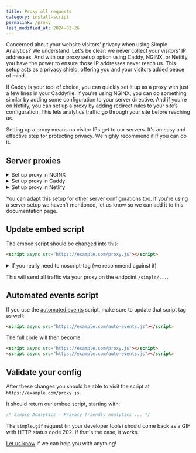 ```yaml
---
title: Proxy all requests
category: install-script
permalink: /proxy
last_modified_at: 2024-02-26
---
```


Concerned about your website visitors' privacy when using Simple Analytics? We understand. Let's be clear: we never collect your visitors' IP addresses. And with our proxy setup option using Caddy, NGINX, or Netlify, you have the power to ensure those IP addresses never reach us. This setup acts as a privacy shield, offering you and your visitors added peace of mind.

If Caddy is your tool of choice, you can quickly set it up as a proxy with just a few lines in your Caddyfile. If you're using NGINX, you can do something similar by adding some configuration to your server directive. And if you're on Netlify, you can set up a proxy by adding redirect rules to your site’s configuration. This lets analytics traffic go through your site before reaching us.

Setting up a proxy means no visitor IPs get to our servers. It's an easy and effective step for protecting privacy. We highly recommend it if you can do it.

## Server proxies

<details markdown="1">
  <summary>Set up proxy in NGINX</summary>

> Trailing slashed are very important here. Keep them as they are in this example.

```
location /simple/ {
  proxy_set_header  X-Forwarded-Proto $scheme;
  proxy_set_header  X-Forwarded-Proto-Version $http2;
  proxy_set_header  Host $http_host;
  proxy_set_header  X-NginX-Proxy true;
  proxy_set_header  Connection "";
  proxy_pass_request_headers on;
  proxy_pass https://queue.simpleanalyticscdn.com/;
}

location = /proxy.js {
  expires 7d;
  add_header Strict-Transport-Security "max-age=31536000; includeSubDomains" always;
  proxy_pass https://simpleanalyticsexternal.com/proxy.js?hostname=example.com&path=/simple;
}

location = /auto-events.js {
  expires 7d;
  add_header Strict-Transport-Security "max-age=31536000; includeSubDomains" always;
  proxy_pass https://scripts.simpleanalyticscdn.com/auto-events.js;
}
```

Change `example.com` to the domain you run the proxy on. This can be the same domain as your own website is hosted on.

> You can change the path that you proxy from (`/simple/`) to something else. Make sure to also update that in the second `proxy_pass` (`&path=/simple`).

Reload your NGINX config with `sudo nginx -t && sudo nginx -s reload`. 

</details>

<details markdown="1">
  <summary>Set up proxy in Caddy</summary>
  
```
example.com {
  handle /simple/* {
    uri strip_prefix /simple
    reverse_proxy https://queue.simpleanalyticscdn.com {
      header_up X-Caddy-Proxy "true"
      header_up -X-Forwarded-For
    }
  }
  handle /proxy.js {
    rewrite * /proxy.js?{query}&hostname=example.com&path=/simple
    reverse_proxy https://simpleanalyticsexternal.com {
      header_up -X-Forwarded-For
    }
  }
  handle /auto-events.js {
    rewrite * /auto-events.js
    reverse_proxy https://scripts.simpleanalyticscdn.com {
      header_up -X-Forwarded-For
    }
  }
}
```

By default, Caddy adds the X-Forwarded-For header. We stop this behaviour by adding `header_up -X-Forwarded-For`.

Change `example.com` to the domain you run the proxy on. This can be the same domain as your own website is hosted on.

> Thanks to [captcha.eu](https://www.captcha.eu/) to provide us the Caddy configuration.

</details>

<details markdown="1">
  <summary>Set up proxy in Netlify</summary>

Add this to your `_redirects` config file:
  
```
/proxy.js https://simpleanalyticsexternal.com/proxy.js?hostname=example.com&path=/simple 200
/auto-events.js https://scripts.simpleanalyticscdn.com/auto-events.js 200
/simple/* https://queue.simpleanalyticscdn.com/:splat 200
```

Change `example.com` to the domain you run the proxy on. This can be the same domain as your own website is hosted on.

Feel free to change `/simple` to something else.

> Thanks to Brian LaLonde [servantsystems.com](https://www.servantsystems.com/) to provide us the Netlify configuration.

</details>

You can adapt this setup for other server configurations too. If you're using a server setup we haven't mentioned, let us know so we can add it to this documentation page.

## Update embed script

The embed script should be changed into this:

```html
<script async src="https://example.com/proxy.js"></script>
```

<details markdown="1">
  <summary>If you really need to noscript-tag (we recommend against it)</summary>

We recommend against using the `<noscript>`-tag, because it's adding more bot traffic.

But if you want, you can include it like this:

```html
<script async src="https://example.com/proxy.js"></script>
<noscript
  ><img
    src="https://example.com/simple/noscript.gif"
    alt=""
    referrerpolicy="no-referrer-when-downgrade"
/></noscript>
```

> Note the `/simple` prefix in the `noscript.gif` image and **not** in `proxy.js`.

</details>

This will send all traffic via your proxy on the endpoint `/simple/...`.

## Automated events script

If you use the [automated events](/automated-events) script, make sure to update that script tag as well:

```html
<script async src="https://example.com/auto-events.js"></script>
```

The full code will then become:

```html
<script async src="https://example.com/proxy.js"></script>
<script async src="https://example.com/auto-events.js"></script>
```

## Validate your config

After these changes you should be able to visit the script at `https://example.com/proxy.js`.

It should return our embed script, starting with:

```js
/* Simple Analytics - Privacy friendly analytics ... */
```

The `simple.gif` request (in your developer tools) should come back as a GIF with HTTP status code 202. If that's the case, it works.

[Let us know](https://simpleanalytics.com/contact) if we can help you with anything!
